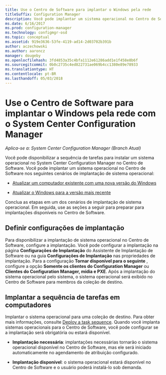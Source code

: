 ```yaml
---
title: Use o Centro de Software para implantar o Windows pela rede
titleSuffix: Configuration Manager
description: Você pode implantar um sistema operacional no Centro de Software para atualizar um computador existente com uma nova versão do Windows ou para atualizar o Windows para a versão mais recente.
ms.date: 6/16/2017
ms.prod: configuration-manager
ms.technology: configmgr-osd
ms.topic: conceptual
ms.assetid: 919e3636-53fe-4119-ad14-2d03702b391b
author: aczechowski
ms.author: aaroncz
manager: dougeby
ms.openlocfilehash: 3fd4853a35c4bfa1112e61286add1e1f458e8b6f
ms.sourcegitcommit: 0b0c2735c4ed822731ae069b4cc1380e89e78933
ms.translationtype: HT
ms.contentlocale: pt-BR
ms.lasthandoff: 05/03/2018
---
```

# <a name="use-software-center-to-deploy-windows-over-the-network-with-system-center-configuration-manager"></a>Use o Centro de Software para implantar o Windows pela rede com o System Center Configuration Manager

*Aplica-se a: System Center Configuration Manager (Branch Atual)*

Você pode disponibilizar a sequência de tarefas para instalar um sistema operacional no System Center Configuration Manager no Centro de Software. Você pode implantar um sistema operacional no Centro de Software nos seguintes cenários de implantação de sistema operacional:

-   [Atualizar um computador existente com uma nova versão do Windows](refresh-an-existing-computer-with-a-new-version-of-windows.md)

-   [Atualizar o Windows para a versão mais recente](upgrade-windows-to-the-latest-version.md)

Conclua as etapas em um dos cenários de implantação de sistema operacional. Em seguida, use as seções a seguir para preparar para implantações disponíveis no Centro de Software.

## <a name="configure-deployment-settings"></a>Definir configurações de implantação  
Para disponibilizar a implantação de sistema operacional no Centro de Software, configure a implantação. Você pode configurar a implantação na página **Configurações de Implantação** do Assistente de Implantação de Software ou na guia **Configurações de Implantação** nas propriedades de implantação. Para a configuração **Tornar disponível para o seguinte** , configure a opção **Somente os clientes do Configuration Manager** ou **Clientes do Configuration Manager, mídia e PXE**. Após a implantação do sistema operacional pelo sistema, o sistema operacional será exibido no Centro de Software para membros da coleção de destino.

##  <a name="BKMK_Deploy"></a> Implantar a sequência de tarefas em computadores  
Implantar o sistema operacional para uma coleção de destino. Para obter mais informações, consulte [Deploy a task sequence](manage-task-sequences-to-automate-tasks.md#BKMK_DeployTS). Quando você implanta sistemas operacionais para o Centro de Software, você pode configurar se a implantação será obrigatória ou estará disponível.

-   **Implantação necessária**: implantações necessárias tornarão o sistema operacional disponível no Centro de Software, mas ele será iniciado automaticamente no agendamento de atribuição configurado.

-   **Implantação disponível**: o sistema operacional estará disponível no Centro de Software e o usuário poderá instalá-lo sob demanda.
